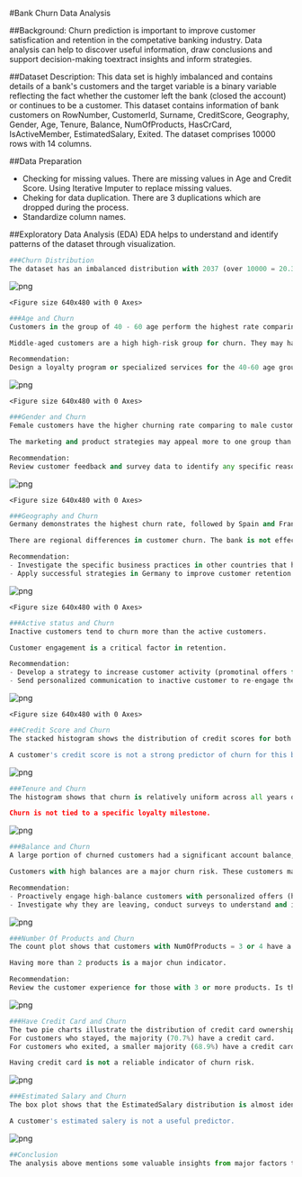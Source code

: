 #Bank Churn Data Analysis

##Background:
Churn prediction is important to improve customer satisfication and retention in the competative banking industry. Data analysis can help to discover useful information, draw conclusions and support decision-making toextract insights and inform strategies.

##Dataset Description:
This data set is highly imbalanced and contains details of a bank's customers and the target variable is a binary variable reflecting the fact whether the customer left the bank (closed the account) or continues to be a customer.
This dataset contains information of bank customers on RowNumber, CustomerId, Surname, CreditScore, Geography, Gender, Age, Tenure, Balance, NumOfProducts, HasCrCard, IsActiveMember, EstimatedSalary, Exited. The dataset comprises 10000 rows with 14 columns.

##Data Preparation
- Checking for missing values. There are missing values in Age and Credit Score. Using Iterative Imputer to replace missing values.
- Cheking for data duplication. There are 3 duplications which are dropped during the process.
- Standardize column names.

##Exploratory Data Analysis (EDA)
EDA helps to understand and identify patterns of the dataset through visualization.


```python
###Churn Distribution
The dataset has an imbalanced distribution with 2037 (over 10000 = 20.37%) exited customers.
```


    
![png](output_5_0.png)
    



    <Figure size 640x480 with 0 Axes>



```python
###Age and Churn
Customers in the group of 40 - 60 age perform the highest rate comparing to other groups of age.

Middle-aged customers are a high high-risk group for churn. They may have changing financial needs that the bank is not meeting, or seek new financial products and better deals.

Recommendation: 
Design a loyalty program or specialized services for the 40-60 age group.
```


    
![png](output_6_0.png)
    



    <Figure size 640x480 with 0 Axes>



```python
###Gender and Churn
Female customers have the higher churning rate comparing to male customers.

The marketing and product strategies may appeal more to one group than the other.

Recommendation:
Review customer feedback and survey data to identify any specific reasones.
```


    
![png](output_7_0.png)
    



    <Figure size 640x480 with 0 Axes>



```python
###Geography and Churn
Germany demonstrates the highest churn rate, followed by Spain and France.

There are regional differences in customer churn. The bank is not effectively retaining customers in Germany.

Recommendation:
- Investigate the specific business practices in other countries that has lower churn rate. 
- Apply successful strategies in Germany to improve customer retention.
```


    
![png](output_8_0.png)
    



    <Figure size 640x480 with 0 Axes>



```python
###Active status and Churn
Inactive customers tend to churn more than the active customers.

Customer engagement is a critical factor in retention.

Recommendation:
- Develop a strategy to increase customer activity (promotinal offers for inactive members,...)
- Send personalized communication to inactive customer to re-engage them with services.
```


    
![png](output_9_0.png)
    



    <Figure size 640x480 with 0 Axes>



```python
###Credit Score and Churn
The stacked histogram shows the distribution of credit scores for both churned and non-churned customers. The two groups seem to be fairly evenly distributed across the credit score range, with no significant concentration of churners at either the high or low end. The overlap between the "stayed" and "exited" segments is extensive.

A customer's credit score is not a strong predictor of churn for this bank.                                                                                                                                                                                    
```


    
![png](output_10_0.png)
    



```python
###Tenure and Churn
The histogram shows that churn is relatively uniform across all years of Tenure. There isn't a significant drop-off at a specific point.

Churn is not tied to a specific loyalty milestone.
```


    
![png](output_11_0.png)
    



```python
###Balance and Churn
A large portion of churned customers had a significant account balance, while most non-churned customers had a balance of zero.

Customers with high balances are a major churn risk. These customers may be leaving to find better interest rates, lower fees, or different services at other banks.

Recommendation:
- Proactively engage high-balance customers with personalized offers (higher interest rates, exclusive services,...).
- Investigate why they are leaving, conduct surveys to understand and improve product offerings.
```


    
![png](output_12_0.png)
    



```python
###Number Of Products and Churn
The count plot shows that customers with NumOfProducts = 3 or 4 have a very high churn rate. While customers with 1 or 2 products form the majority of the customer base, a significant portion of churners come from the multi-product group.

Having more than 2 products is a major chun indicator.

Recommendation:
Review the customer experience for those with 3 or more products. Is the system difficult to manage? Is there higher fees?
```


    
![png](output_13_0.png)
    



```python
###Have Credit Card and Churn 
The two pie charts illustrate the distribution of credit card ownership for customers who stayed and those who exited.
For customers who stayed, the majority (70.7%) have a credit card.
For customers who exited, a smaller majority (68.9%) have a credit card.

Having credit card is not a reliable indicator of churn risk.
```


    
![png](output_14_0.png)
    



```python
###Estimated Salary and Churn
The box plot shows that the EstimatedSalary distribution is almost identical for both churned and non-churned customers. The median, quartiles, and overall range are very similar between the two groups.

A customer's estimated salery is not a useful predictor.
```


    
![png](output_15_0.png)
    



```python
##Conclusion
The analysis above mentions some valuable insights from major factors that customer churn at the bank. Besides that, recommendations are also provided above which may help to improve the churn rate at this bank.
```

